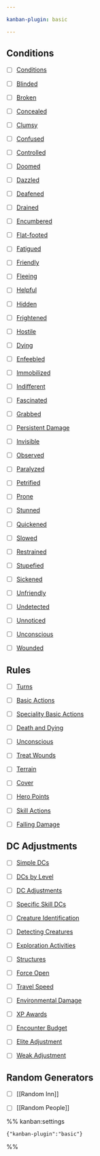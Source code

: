 ```yaml
---

kanban-plugin: basic

---
```


## Conditions

- [ ] [Conditions](../rules/conditions.md)
- [ ] [Blinded](../rules/conditions.md#Blinded)
- [ ] [Broken](../rules/conditions.md#Broken)
- [ ] [Concealed](../rules/conditions.md#Concealed)
- [ ] [Clumsy](../rules/conditions.md#Clumsy)
- [ ] [Confused](../rules/conditions.md#Confused)
- [ ] [Controlled](../rules/conditions.md#Controlled)
- [ ] [Doomed](../../rules/conditions.md#Doomed)
- [ ] [Dazzled](../../rules/conditions.md#Dazzled)
- [ ] [Deafened](../rules/conditions.md#Deafened)
- [ ] [Drained](../rules/conditions.md#Drained)
- [ ] [Encumbered](../../rules/conditions.md#Encumbered)
- [ ] [Flat-footed](../../rules/conditions.md#Flat-footed)
- [ ] [Fatigued](../../rules/conditions.md#Fatigued)
- [ ] [Friendly](../../rules/conditions.md#Friendly)
- [ ] [Fleeing](../../rules/conditions.md#Fleeing)
- [ ] [Helpful](../../rules/conditions.md#Helpful)
- [ ] [Hidden](../../rules/conditions.md#Hidden)
- [ ] [Frightened](../../rules/conditions.md#Frightened)
- [ ] [Hostile](../../rules/conditions.md#Hostile)
- [ ] [Dying](../../rules/conditions.md#Dying)
- [ ] [Enfeebled](../../rules/conditions.md#Enfeebled)
- [ ] [Immobilized](../../rules/conditions.md#Immobilized)
- [ ] [Indifferent](../../rules/conditions.md#Indifferent)
- [ ] [Fascinated](../../rules/conditions.md#Fascinated)
- [ ] [Grabbed](../../rules/conditions.md#Grabbed)
- [ ] [Persistent Damage](../../rules/conditions.md#Persistent%20Damage)
- [ ] [Invisible](../../rules/conditions.md#Invisible)
- [ ] [Observed](../../rules/conditions.md#Observed)
- [ ] [Paralyzed](../../rules/conditions.md#Paralyzed)
- [ ] [Petrified](../../rules/conditions.md#Petrified)
- [ ] [Prone](../../rules/conditions.md#Prone)
- [ ] [Stunned](../../rules/conditions.md#Stunned)
- [ ] [Quickened](../../rules/conditions.md#Quickened)
- [ ] [Slowed](../../rules/conditions.md#Slowed)
- [ ] [Restrained](../../rules/conditions.md#Restrained)
- [ ] [Stupefied](../../rules/conditions.md#Stupefied)
- [ ] [Sickened](../../rules/conditions.md#Sickened)
- [ ] [Unfriendly](../../rules/conditions.md#Unfriendly)
- [ ] [Undetected](../../rules/conditions.md#Undetected)
- [ ] [Unnoticed](../../rules/conditions.md#Unnoticed)
- [ ] [Unconscious](../../rules/conditions.md#Unconscious)
- [ ] [Wounded](../../rules/conditions.md#Wounded)


## Rules

- [ ] [Turns](Rules%20Reference.md#Turns)
- [ ] [Basic Actions](Rules%20Reference.md#Basic%20Actions)
- [ ] [Speciality Basic Actions](Rules%20Reference.md#Speciality%20Basic%20Actions)
- [ ] [Death and Dying](Rules%20Reference.md#Death%20and%20Dying)
- [ ] [Unconscious](Rules%20Reference.md#Unconscious)
- [ ] [Treat Wounds](Rules%20Reference.md#Treat%20Wounds)
- [ ] [Terrain](Rules%20Reference.md#Terrain)
- [ ] [Cover](Rules%20Reference.md#Cover)
- [ ] [Hero Points](Rules%20Reference.md#Hero%20Points)
- [ ] [Skill Actions](Rules%20Reference.md#Skill%20Actions)
- [ ] [Falling Damage](Rules%20Reference.md#Falling%20Damage)


## DC Adjustments

- [ ] [Simple DCs](Rules%20Reference.md#Simple%20DCs)
- [ ] [DCs by Level](Rules%20Reference.md#DCs%20by%20Level)
- [ ] [DC Adjustments](Rules%20Reference.md#DC%20Adjustments)
- [ ] [Specific Skill DCs](Rules%20Reference.md#Specific%20Skill%20DCs)
- [ ] [Creature Identification](Rules%20Reference.md#Creature%20Identification)
- [ ] [Detecting Creatures](Rules%20Reference.md#Detecting%20Creatures)
- [ ] [Exploration Activities](Rules%20Reference.md#Exploration%20Activities)
- [ ] [Structures](Rules%20Reference.md#Structures)
- [ ] [Force Open](Rules%20Reference.md#Force%20Open)
- [ ] [Travel Speed](Rules%20Reference.md#Travel%20Speed)
- [ ] [Environmental Damage](Rules%20Reference.md#Environmental%20Damage)
- [ ] [XP Awards](Rules%20Reference.md#XP%20Awards)
- [ ] [Encounter Budget](Rules%20Reference.md#Encounter%20Budget)
- [ ] [Elite Adjustment](Rules%20Reference.md#Elite%20Adjustment)
- [ ] [Weak Adjustment](Rules%20Reference.md#Weak%20Adjustment)


## Random Generators

- [ ] [[Random Inn]]
- [ ] [[Random People]]





%% kanban:settings
```
{"kanban-plugin":"basic"}
```
%%

